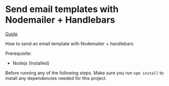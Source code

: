 # Send email templates with Nodemailer + Handlebars

[Guide](https://blog.logrocket.com/how-to-set-up-node-typescript-express/)

How to send an email template with Nodemailer + handlebars

Prerequisite:

- Nodejs (Installed)

Before running any of the following steps. Make sure you run `npm install` to install any dependencies needed for this project.
